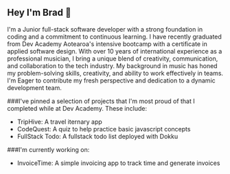 ## Hey I'm Brad 👋

I'm a Junior full-stack software developer with a strong foundation in coding and a commitment to continuous learning. I have recently graduated from Dev Academy Aotearoa's intensive bootcamp with a certificate in applied software design. 
With over 10 years of international experience as a professional musician, I bring a unique blend of creativity, communication, and collaboration to the tech industry. My background in music has honed my problem-solving skills, creativity, and ability to work effectively in teams. I'm Eager to contribute my fresh perspective and dedication to a dynamic development team.

###I've pinned a selection of projects that I'm most proud of that I completed while at Dev Academy. These include:

 - TripHive: A travel iternary app
 - CodeQuest: A quiz to help practice basic javascript concepts
 - FullStack Todo: A fullstack todo list deployed with Dokku

###I'm currently working on:

- InvoiceTime: A simple invoicing app to track time and generate invoices


<!--
**bradacraig/bradacraig** is a ✨ _special_ ✨ repository because its `README.md` (this file) appears on your GitHub profile.

Here are some ideas to get you started:

- 🔭 I’m currently working on ...
- 🌱 I’m currently learning ...
- 👯 I’m looking to collaborate on ...
- 🤔 I’m looking for help with ...
- 💬 Ask me about ...
- 📫 How to reach me: ...
- 😄 Pronouns: ...
- ⚡ Fun fact: ...
-->
